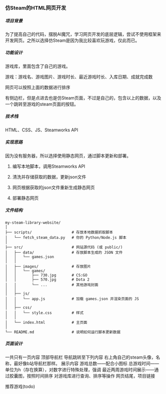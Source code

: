 ### 仿Steam的HTML网页开发

##### 项目背景

为了提高自己的代码，摆脱AI魔咒，学习网页开发的底层逻辑，尝试不使用框架来开发网页。之所以选择仿Steam是因为我比较喜欢玩游戏，仅此而已。

##### 功能设计

游戏库，里面包含了自己的游戏。

游戏：游戏名、游戏图片、游戏时长、最近游戏时长、入库日期、成就完成数

网页可以按照上面的数据进行排序

有侧边栏，但是点进去也是仿Steam页面，不过是自己的，包含以上的数据，以及一个跳转至游戏的steam页面的按钮。

##### 技术栈

HTML、CSS、JS、Steamworks API

##### 实现思路

因为没有服务器，所以选择使用静态网页，通过脚本更新和部署。

1. 编写本地脚本，调用Steamworks API

2. 清洗并存储获取的数据，更新json文件

3. 网页根据获取的json文件重新生成静态网页

4. 部署静态网页

##### 文件结构

```
my-steam-library-website/
│
├── scripts/                  # 存放本地数据抓取脚本
│   └── fetch_steam_data.py   # 你的 Python/Node.js 脚本
│
├── src/                      # 网站源代码 (或 public/)
│   ├── data/                 # 存放脚本生成的 JSON 文件
│   │   └── games.json
│   │
│   ├── images/               # 存放图片
│   │   └── games/
│   │       ├── 730.jpg       # CS:GO
│   │       ├── 570.jpg       # Dota 2
│   │       └── ...           # 其他游戏封面
│   │
│   ├── js/
│   │   └── app.js            # 加载 games.json 并渲染页面的 JS
│   │
│   ├── css/
│   │   └── style.css         # 样式
│   │
│   └── index.html            # 主页面
│
└── README.md                 # 说明如何运行脚本更新数据
```

##### 页面设计
一共只有一页内容
顶部导航栏 导航跳转至下列内容 右上角自己的steam头像，名称，最好像b站导航栏那样。
展示内容
游戏总数——配合小图标
总游戏时间——单位为h（存在换算），对数字进行特殊处理，强调
最近两周游戏时间展示——通过胶囊图，按照时间排序
对游戏库进行查询、排序等操作
网页结尾，项目链接

推荐游戏(todo)
